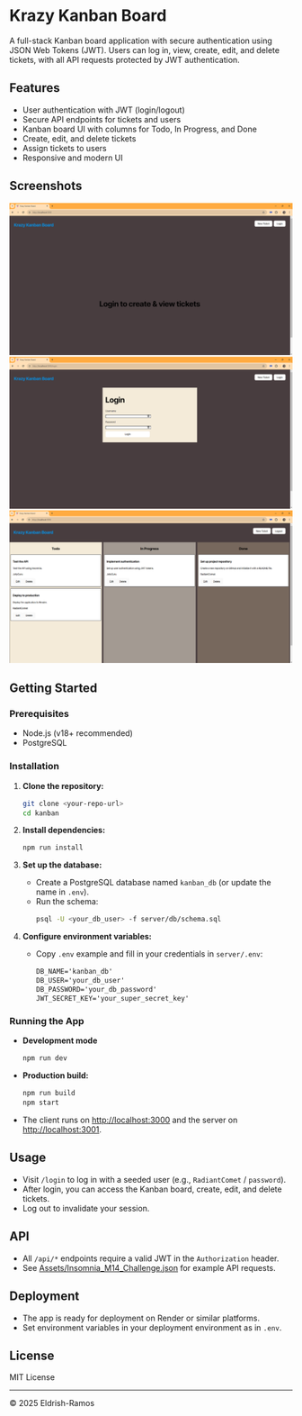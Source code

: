 # Krazy Kanban Board

A full-stack Kanban board application with secure authentication using JSON Web Tokens (JWT). Users can log in, view, create, edit, and delete tickets, with all API requests protected by JWT authentication.

## Features

- User authentication with JWT (login/logout)
- Secure API endpoints for tickets and users
- Kanban board UI with columns for Todo, In Progress, and Done
- Create, edit, and delete tickets
- Assign tickets to users
- Responsive and modern UI

## Screenshots

![Login Required](./Assets/14-00-unauthenticated-page.png)
![Login Page](./Assets/14-01-login-page.png)
![Main Kanban Board](./Assets/14-02-main-page.png)

## Getting Started

### Prerequisites

- Node.js (v18+ recommended)
- PostgreSQL

### Installation

1. **Clone the repository:**
   ```sh
   git clone <your-repo-url>
   cd kanban
   ```

2. **Install dependencies:**
   ```sh
   npm run install
   ```

3. **Set up the database:**
   - Create a PostgreSQL database named `kanban_db` (or update the name in `.env`).
   - Run the schema:
     ```sh
     psql -U <your_db_user> -f server/db/schema.sql
     ```

4. **Configure environment variables:**
   - Copy `.env` example and fill in your credentials in `server/.env`:
     ```
     DB_NAME='kanban_db'
     DB_USER='your_db_user'
     DB_PASSWORD='your_db_password'
     JWT_SECRET_KEY='your_super_secret_key'
     ```
     
### Running the App

- **Development mode**
  ```sh
  npm run dev
  ```

- **Production build:**
  ```sh
  npm run build
  npm start
  ```

- The client runs on [http://localhost:3000](http://localhost:3000) and the server on [http://localhost:3001](http://localhost:3001).

## Usage

- Visit `/login` to log in with a seeded user (e.g., `RadiantComet` / `password`).
- After login, you can access the Kanban board, create, edit, and delete tickets.
- Log out to invalidate your session.

## API

- All `/api/*` endpoints require a valid JWT in the `Authorization` header.
- See [Assets/Insomnia_M14_Challenge.json](Assets/Insomnia_M14_Challenge.json) for example API requests.

## Deployment

- The app is ready for deployment on Render or similar platforms.
- Set environment variables in your deployment environment as in `.env`.

## License

MIT License

---

© 2025 Eldrish-Ramos
